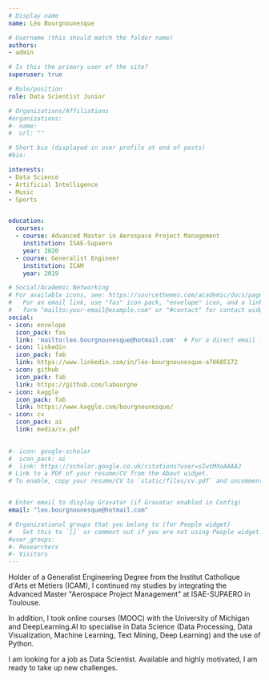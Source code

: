```yaml
---
# Display name
name: Léo Bourgnounesque

# Username (this should match the folder name)
authors:
- admin

# Is this the primary user of the site?
superuser: true

# Role/position
role: Data Scientist Junior

# Organizations/Affiliations
#organizations:
#- name: 
#  url: ""

# Short bio (displayed in user profile at end of posts)
#bio: 

interests:
- Data Science
- Artificial Intelligence
- Music
- Sports


education:
  courses:
  - course: Advanced Master in Aerospace Project Management
    institution: ISAE-Supaero
    year: 2020
  - course: Generalist Engineer
    institution: ICAM
    year: 2019

# Social/Academic Networking
# For available icons, see: https://sourcethemes.com/academic/docs/page-builder/#icons
#   For an email link, use "fas" icon pack, "envelope" icon, and a link in the
#   form "mailto:your-email@example.com" or "#contact" for contact widget.
social:
- icon: envelope
  icon_pack: fas
  link: 'mailto:leo.bourgnounesque@hotmail.com'  # For a direct email link, use "mailto:test@example.org".
- icon: linkedin
  icon_pack: fab
  link: https://www.linkedin.com/in/léo-bourgnounesque-a70685172
- icon: github
  icon_pack: fab
  link: https://github.com/labourgne
- icon: kaggle
  icon_pack: fab
  link: https://www.kaggle.com/bourgnounesque/
- icon: cv
  icon_pack: ai
  link: media/cv.pdf

  
#- icon: google-scholar
#  icon_pack: ai
#  link: https://scholar.google.co.uk/citations?user=sIwtMXoAAAAJ
# Link to a PDF of your resume/CV from the About widget.
# To enable, copy your resume/CV to `static/files/cv.pdf` and uncomment the lines below.


# Enter email to display Gravatar (if Gravatar enabled in Config)
email: "leo.bourgnounesque@hotmail.com"

# Organizational groups that you belong to (for People widget)
#   Set this to `[]` or comment out if you are not using People widget.
#user_groups:
#- Researchers
#- Visitors
---
```


Holder of a Generalist Engineering Degree from the Institut Catholique d'Arts et Métiers (ICAM), I continued my studies by integrating the Advanced Master "Aerospace Project Management" at ISAE-SUPAERO in Toulouse. 

In addition, I took online courses (MOOC) with the University of Michigan and DeepLearning.AI to specialise in Data Science (Data Processing, Data Visualization, Machine Learning, Text Mining, Deep Learning) and the use of Python.

I am looking for a job as Data Scientist. Available and highly motivated, I am ready to take up new challenges.
